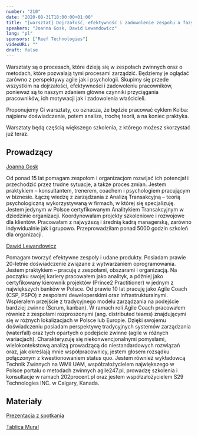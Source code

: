 ```yaml
---
number: "210"
date: "2020-08-31T18:00:00+01:00"
title: "[warsztat] Dojrzałość, efektywność i zadowolenie zespołu a fazy jego rozwoju."
speakers: "Joanna Gosk, Dawid Lewandowicz"
lang: "pl"
sponsors: ["Reef Technologies"]
videoURL: ""
draft: false
---
```


Warsztaty są o procesach, które dzieją się w zespołach zwinnych oraz o metodach, które pozwalają tymi procesami zarządzić. Będziemy je oglądać zarówno z perspektywy agile jak i psychologii. Skupimy się przede wszystkim na dojrzałości, efektywności i zadowoleniu pracowników, ponieważ są to naszym zdaniem główne czynniki przyciągania pracowników, ich motywacji jak i zadowolenia właścicieli.

Proponujemy Ci warsztaty, co oznacza, że będzie pracować cyklem Kolba: najpierw doświadczenie, potem analiza, trochę teorii, a na koniec praktyka.

Warsztaty będą częścią większego szkolenia, z którego możesz skorzystać już teraz.

## Prowadzący

<a href="https://www.linkedin.com/in/joanna-gosk-977a62a8/" target="_blank">Joanna Gosk</a>

Od ponad 15 lat pomagam zespołom i organizacjom rozwijać ich potencjał i przechodzić przez trudne sytuacje, a także proces zmian. 
Jestem praktykiem – konsultantem, trenerem, coachem i psychologiem pracującym w biznesie. Łączę wiedzę z zarządzania z Analizą Transakcyjną – teorią psychologiczną wykorzystywaną w firmach, w której się specjalizuję. 
Jestem jedynym w Polsce certyfikowanym Analitykiem Transakcyjnym w dziedzinie organizacji. 
Koordynowałam projekty szkoleniowe i rozwojowe dla klientów. Pracowałam z najwyższą i średnią kadrą managerską, zarówno indywidualnie jak i grupowo. Przeprowadziłam ponad 5000 godzin szkoleń dla organizacji.

<a href="https://www.linkedin.com/in/dawid-lewandowicz/" target="_blank">Dawid Lewandowicz</a>

Pomagam tworzyć efektywne zespoły i udane produkty.
Posiadam prawie 20-letnie doświadczenie związane z wytwarzaniem oprogramowania.
Jestem praktykiem – pracuję z zespołami, obszarami i organizacją.
Na początku swojej kariery pracowałem jako analityk, a później jako certyfikowany kierownik projektów (Prince2 Practitioner) w jednym z największych banków w Polsce.
Od prawie 10 lat pracuję jako Agile Coach (CSP, PSPO) z zespołami deweloperskimi oraz infrastrukturalnymi. Wspierałem przejście z tradycyjnego modelu zarządzania na podejście bardziej zwinne (Scrum, kanban). W ramach roli Agile Coach pracowałem również z zespołami rozproszonymi (ang. distributed teams) znajdującymi się w różnych lokalizacjach w Polsce lub Europie.
Dzięki swojemu doświadczeniu posiadam perspektywę tradycyjnych systemów zarządzania (waterfall) oraz tych opartych o podejście zwinne (agile w różnych wariacjach).
Charakteryzuję się niekonwencjonalnymi pomysłami, wielokontekstową analizą prowadzącą do niestandardowych rozwiązań oraz, jak określają mnie współpracownicy, jestem głosem rozsądku połączonym z kwestionowaniem status quo.
Jestem również wykładowcą Technik Zwinnych na WMiI UAM, współzałożycielem największego w Polsce portalu o metodach zwinnych agile247.pl, prowadzę szkolenia i konsultacje w ramach 202procent.pl oraz jestem współzałożycielem S29 Technologies INC. w Calgary, Kanada.

## Materiały

<a href="prezentacja_community.pdf" target="_blank">Prezentacja z spotkania</a>

<a href="mural.pdf" target="_blank">Tablica Mural</a>
